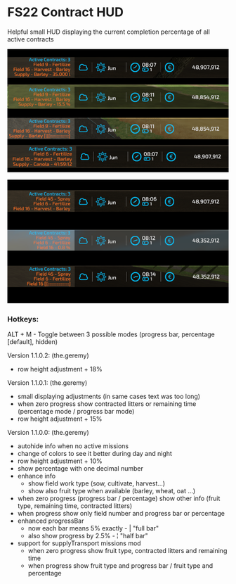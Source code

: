 # FS22 Contract HUD

Helpful small HUD displaying the current completion percentage of all active contracts

![](screenshots/v1.1.0.1.png?raw=true)

![](screenshots/v1.1.0.0_2.png?raw=true)

### Hotkeys:
ALT + M  -  Toggle between 3 possible modes (progress bar, percentage [default], hidden)

Version 1.1.0.2: (the.geremy)
- row height adjustment + 18%

Version 1.1.0.1: (the.geremy)
- small displaying adjustments (in same cases text was too long)
- when zero progress show contracted litters or remaining time (percentage mode / progress bar mode)
- row height adjustment + 15%

Version 1.1.0.0: (the.geremy)
- autohide info when no active missions
- change of colors to see it better during day and night
- row height adjustment + 10%
- show percentage with one decimal number
- enhance info
    - show field work type (sow, cultivate, harvest...)
    - show also fruit type when available (barley, wheat, oat ...)
- when zero progress (progress bar / percentage) show other info (fruit type, remaining time, contracted litters)
- when progress show only field number and progress bar or percentage
- enhanced progressBar
    - now each bar means 5% exactly - | "full bar"
    - also show progress by 2.5% - ¦ "half bar"
- support for supplyTransport missions mod
    - when zero progress show fruit type, contracted litters and remaining time
    - when progress show fruit type and progress bar / fruit type and percentage
